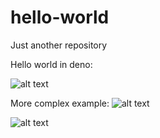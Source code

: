# hello-world
Just another repository

Hello world in deno:

![alt text](https://i.imgur.com/3dcNHID.png)


More complex example:
![alt text](https://i.imgur.com/iwq31JH.png)

![alt text](https://i.imgur.com/vr7DP2i.png)
